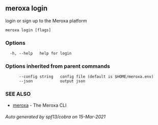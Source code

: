 ## meroxa login

login or sign up to the Meroxa platform

```
meroxa login [flags]
```

### Options

```
  -h, --help   help for login
```

### Options inherited from parent commands

```
      --config string   config file (default is $HOME/meroxa.env)
      --json            output json
```

### SEE ALSO

* [meroxa](meroxa.md)	 - The Meroxa CLI

###### Auto generated by spf13/cobra on 15-Mar-2021
